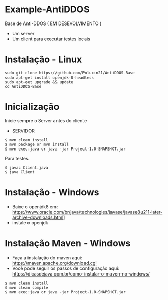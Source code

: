 # Example-AntiDDOS
Base de Anti-DDOS ( EM DESEVOLVIMENTO )
- Um server 
- Um client para executar testes locais

# Instalação - Linux

``` 
sudo git clone https://github.com/Poluxin21/AntiDDOS-Base
sudo apt-get install openjdk-8-headless
sudo apt-get upgrade && update
cd AntiDDOS-Base
``` 

# Inicialização

Inicie sempre o Server antes do cliente

- SERVIDOR

```
$ mvn clean install
$ mvn package or mvn install
$ mvn exec:java or java -jar Project-1.0-SNAPSHOT.jar
```
Para testes

```
$ javac Client.java
$ java Client
```

# Instalação - Windows

- Baixe o openjdk8 em: https://www.oracle.com/br/java/technologies/javase/javase8u211-later-archive-downloads.html]
- instale o openjdk 

# Instalação Maven - Windows
- Faça a instalação do maven aqui: https://maven.apache.org/download.cgi
- Você pode seguir os passos de configuração aqui: https://dicasdejava.com.br/como-instalar-o-maven-no-windows/

```
$ mvn clean install
$ mvn clean compile
$ mvn exec:java or java -jar Project-1.0-SNAPSHOT.jar
```
